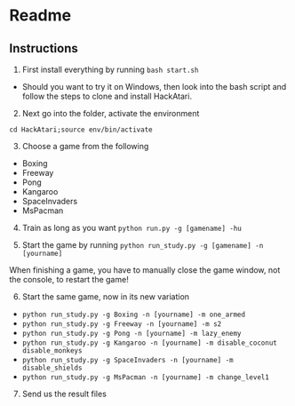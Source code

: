 # Readme

## Instructions
1. First install everything by running 
`bash start.sh`
* Should you want to try it on Windows, then look into the bash script and follow the steps to clone and install HackAtari.

2. Next go into the folder, activate the environment

`cd HackAtari;source env/bin/activate`

3. Choose a game from the following
* Boxing
* Freeway
* Pong
* Kangaroo
* SpaceInvaders
* MsPacman

4. Train as long as you want
`python run.py -g [gamename] -hu`

5. Start the game by running
`python run_study.py -g [gamename] -n [yourname]`

When finishing a game, you have to manually close the game window, not the console, to restart the game!

6. Start the same game, now in its new variation
* `python run_study.py -g Boxing -n [yourname] -m one_armed`
* `python run_study.py -g Freeway -n [yourname] -m s2`
* `python run_study.py -g Pong -n [yourname] -m lazy_enemy`
* `python run_study.py -g Kangaroo -n [yourname] -m disable_coconut disable_monkeys`
* `python run_study.py -g SpaceInvaders -n [yourname] -m disable_shields`
* `python run_study.py -g MsPacman -n [yourname] -m change_level1`

7. Send us the result files



